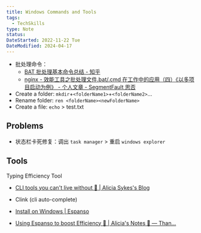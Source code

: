 ```yaml
---
title: Windows Commands and Tools
tags:
  - TechSkills
type: Note
status: 
DateStarted: 2022-11-22 Tue
DateModified: 2024-04-17
---
```


- 批处理命令：
  - [BAT 批处理基本命令总结 - 知乎](https://zhuanlan.zhihu.com/p/54572985)
  - [nginx - 效能工具之批处理文件.bat/.cmd 在工作中的应用（四）《以多项目启动为例》 - 个人文章 - SegmentFault 思否](https://segmentfault.com/a/1190000044410022?utm_source=sf-similar-article)
- Create a folder: `mkdir`+`<folderName1>`+`<folderName2>`...
- Rename folder: `ren <folderName><newFolderName>`
- Create a file: `echo` > test.txt

## Problems

- 状态栏卡死修复：调出 `task manager` > 重启 `windows explorer`

## Tools

Typing Efficiency Tool

- [CLI tools you can't live without 🔧 | Alicia Sykes's Blog](https://www.aliciasykes.com/blog/cli-tools-you-cant-live-without-)
- Clink (cli auto-complete)

- [Install on Windows | Espanso](https://espanso.org/docs/install/win/)
- [Using Espanso to boost Efficiency 🚤 | Alicia's Notes 🚀 — Than...](https://notes.aliciasykes.com/25213/using-espanso-to-boost-efficiency)
